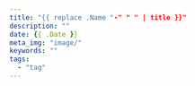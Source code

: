 ```yaml
---
title: "{{ replace .Name "-" " " | title }}"
description: ""
date: {{ .Date }}
meta_img: "image/"
keywords: ""
tags:
  - "tag"
---
```

